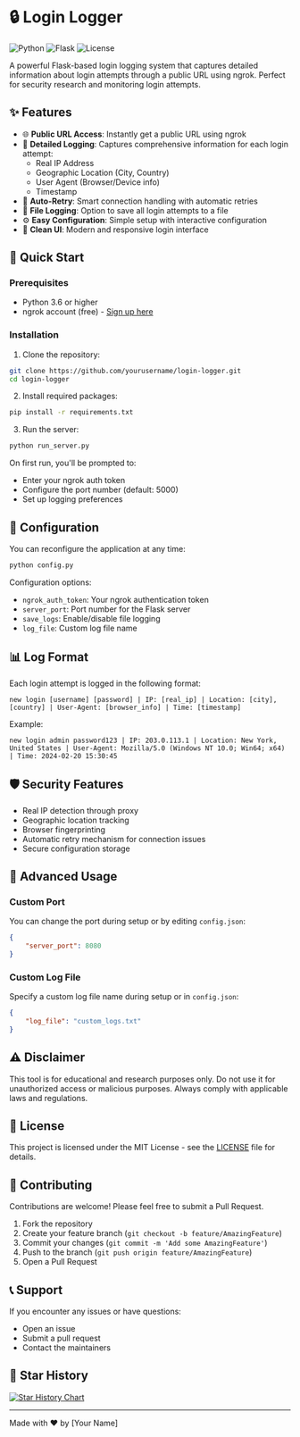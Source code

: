 # 🔒 Login Logger

![Python](https://img.shields.io/badge/Python-3.6+-blue.svg)
![Flask](https://img.shields.io/badge/Flask-3.0.2-green.svg)
![License](https://img.shields.io/badge/license-MIT-blue.svg)

A powerful Flask-based login logging system that captures detailed information about login attempts through a public URL using ngrok. Perfect for security research and monitoring login attempts.

## ✨ Features

- 🌐 **Public URL Access**: Instantly get a public URL using ngrok
- 📝 **Detailed Logging**: Captures comprehensive information for each login attempt:
  - Real IP Address
  - Geographic Location (City, Country)
  - User Agent (Browser/Device info)
  - Timestamp
- 🔄 **Auto-Retry**: Smart connection handling with automatic retries
- 💾 **File Logging**: Option to save all login attempts to a file
- ⚙️ **Easy Configuration**: Simple setup with interactive configuration
- 🎨 **Clean UI**: Modern and responsive login interface

## 🚀 Quick Start

### Prerequisites

- Python 3.6 or higher
- ngrok account (free) - [Sign up here](https://dashboard.ngrok.com/signup)

### Installation

1. Clone the repository:
```bash
git clone https://github.com/yourusername/login-logger.git
cd login-logger
```

2. Install required packages:
```bash
pip install -r requirements.txt
```

3. Run the server:
```bash
python run_server.py
```

On first run, you'll be prompted to:
- Enter your ngrok auth token
- Configure the port number (default: 5000)
- Set up logging preferences

## 📝 Configuration

You can reconfigure the application at any time:
```bash
python config.py
```

Configuration options:
- `ngrok_auth_token`: Your ngrok authentication token
- `server_port`: Port number for the Flask server
- `save_logs`: Enable/disable file logging
- `log_file`: Custom log file name

## 📊 Log Format

Each login attempt is logged in the following format:
```
new login [username] [password] | IP: [real_ip] | Location: [city], [country] | User-Agent: [browser_info] | Time: [timestamp]
```

Example:
```
new login admin password123 | IP: 203.0.113.1 | Location: New York, United States | User-Agent: Mozilla/5.0 (Windows NT 10.0; Win64; x64) | Time: 2024-02-20 15:30:45
```

## 🛡️ Security Features

- Real IP detection through proxy
- Geographic location tracking
- Browser fingerprinting
- Automatic retry mechanism for connection issues
- Secure configuration storage

## 🔧 Advanced Usage

### Custom Port

You can change the port during setup or by editing `config.json`:
```json
{
    "server_port": 8080
}
```

### Custom Log File

Specify a custom log file name during setup or in `config.json`:
```json
{
    "log_file": "custom_logs.txt"
}
```

## ⚠️ Disclaimer

This tool is for educational and research purposes only. Do not use it for unauthorized access or malicious purposes. Always comply with applicable laws and regulations.

## 📄 License

This project is licensed under the MIT License - see the [LICENSE](LICENSE) file for details.

## 🤝 Contributing

Contributions are welcome! Please feel free to submit a Pull Request.

1. Fork the repository
2. Create your feature branch (`git checkout -b feature/AmazingFeature`)
3. Commit your changes (`git commit -m 'Add some AmazingFeature'`)
4. Push to the branch (`git push origin feature/AmazingFeature`)
5. Open a Pull Request

## 📞 Support

If you encounter any issues or have questions:
- Open an issue
- Submit a pull request
- Contact the maintainers

## 🌟 Star History

[![Star History Chart](https://api.star-history.com/svg?repos=yourusername/login-logger&type=Date)](https://star-history.com/#yourusername/login-logger&Date)

---
Made with ❤️ by [Your Name] 